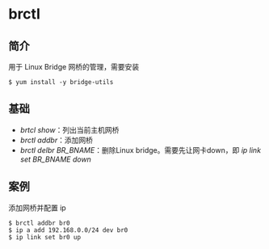 # brctl
## 简介
用于 Linux Bridge 网桥的管理，需要安装

```
$ yum install -y bridge-utils
```

## 基础

* _brtcl show_：列出当前主机网桥
* _brctl addbr_：添加网桥
* _brctl delbr BR\_BNAME_：删除Linux bridge。需要先让网卡down，即 _ip link set BR\_BNAME down_

## 案例
添加网桥并配置 ip

```
$ brctl addbr br0
$ ip a add 192.168.0.0/24 dev br0
$ ip link set br0 up
```